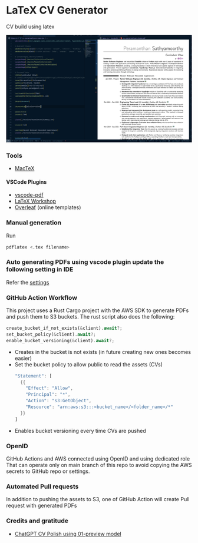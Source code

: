 # LaTeX CV Generator

CV build using latex

![CV using Latex](images/latexcvdetailed.png)

### Tools

- [MacTeX](https://tug.org/mactex/)

#### VSCode Plugins

- [vscode-pdf](https://marketplace.visualstudio.com/items?itemName=tomoki1207.pdf)
- [LaTeX Workshop](https://marketplace.visualstudio.com/items?itemName=James-Yu.latex-workshop)
- [Overleaf](https://marketplace.visualstudio.com/items?itemName=iamhyc.overleaf-workshop) (online templates)

### Manual generation

Run

```sh
pdflatex <.tex filename>
```

### Auto generating PDFs using vscode plugin update the following setting in IDE

Refer the [settings](vscode/settings.json)

### GitHub Action Workflow

This project uses a Rust Cargo project with the AWS SDK to generate PDFs and push them to S3 buckets.
The rust script also does the following:

```rs
create_bucket_if_not_exists(&client).await?;
set_bucket_policy(&client).await?;
enable_bucket_versioning(&client).await?;
```

- Creates in the bucket is not exists (in future creating new ones becomes easier)
- Set the bucket policy to allow public to read the assets (CVs)
  ```rs
  "Statement": [
    {{
      "Effect": "Allow",
      "Principal": "*",
      "Action": "s3:GetObject",
      "Resource": "arn:aws:s3:::<bucket_name>/<folder_name>/*"
    }}
  ]
  ```
- Enables bucket versioning every time CVs are pushed

### OpenID

GitHub Actions and AWS connected using OpenID and using dedicated role
That can operate only on main branch of this repo to avoid copying
the AWS secrets to GitHub repo or settings.

### Automated Pull requests

In addition to pushing the assets to S3, one of GitHub Action will create
Pull request with generated PDFs

### Credits and gratitude

- [ChatGPT CV Polish using 01-preview model](https://chatgpt.com/share/670684ae-8d00-8005-86fd-fe9c6c6ff779)

